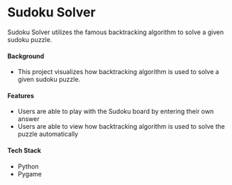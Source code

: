 # Sudoku Solver #

Sudoku Solver utilizes the famous backtracking algorithm to solve a given sudoku puzzle.

#### Background
* This project visualizes how backtracking algorithm is used to solve a given sudoku puzzle.

#### Features
* Users are able to play with the Sudoku board by entering their own answer
* Users are able to view how backtracking algorithm is used to solve the puzzle automatically

#### Tech Stack
* Python
* Pygame



